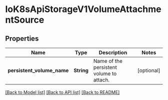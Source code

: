 # IoK8sApiStorageV1VolumeAttachmentSource

## Properties
Name | Type | Description | Notes
------------ | ------------- | ------------- | -------------
**persistent_volume_name** | **String** | Name of the persistent volume to attach. | [optional] 

[[Back to Model list]](../README.md#documentation-for-models) [[Back to API list]](../README.md#documentation-for-api-endpoints) [[Back to README]](../README.md)


